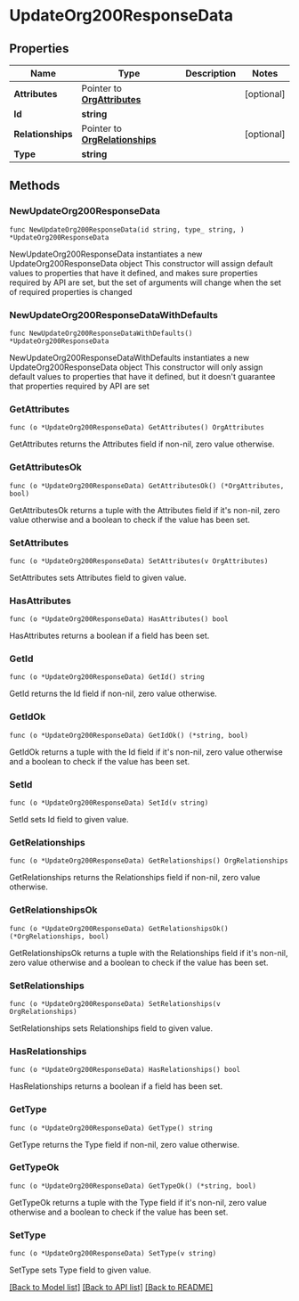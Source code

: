 # UpdateOrg200ResponseData

## Properties

Name | Type | Description | Notes
------------ | ------------- | ------------- | -------------
**Attributes** | Pointer to [**OrgAttributes**](OrgAttributes.md) |  | [optional] 
**Id** | **string** |  | 
**Relationships** | Pointer to [**OrgRelationships**](OrgRelationships.md) |  | [optional] 
**Type** | **string** |  | 

## Methods

### NewUpdateOrg200ResponseData

`func NewUpdateOrg200ResponseData(id string, type_ string, ) *UpdateOrg200ResponseData`

NewUpdateOrg200ResponseData instantiates a new UpdateOrg200ResponseData object
This constructor will assign default values to properties that have it defined,
and makes sure properties required by API are set, but the set of arguments
will change when the set of required properties is changed

### NewUpdateOrg200ResponseDataWithDefaults

`func NewUpdateOrg200ResponseDataWithDefaults() *UpdateOrg200ResponseData`

NewUpdateOrg200ResponseDataWithDefaults instantiates a new UpdateOrg200ResponseData object
This constructor will only assign default values to properties that have it defined,
but it doesn't guarantee that properties required by API are set

### GetAttributes

`func (o *UpdateOrg200ResponseData) GetAttributes() OrgAttributes`

GetAttributes returns the Attributes field if non-nil, zero value otherwise.

### GetAttributesOk

`func (o *UpdateOrg200ResponseData) GetAttributesOk() (*OrgAttributes, bool)`

GetAttributesOk returns a tuple with the Attributes field if it's non-nil, zero value otherwise
and a boolean to check if the value has been set.

### SetAttributes

`func (o *UpdateOrg200ResponseData) SetAttributes(v OrgAttributes)`

SetAttributes sets Attributes field to given value.

### HasAttributes

`func (o *UpdateOrg200ResponseData) HasAttributes() bool`

HasAttributes returns a boolean if a field has been set.

### GetId

`func (o *UpdateOrg200ResponseData) GetId() string`

GetId returns the Id field if non-nil, zero value otherwise.

### GetIdOk

`func (o *UpdateOrg200ResponseData) GetIdOk() (*string, bool)`

GetIdOk returns a tuple with the Id field if it's non-nil, zero value otherwise
and a boolean to check if the value has been set.

### SetId

`func (o *UpdateOrg200ResponseData) SetId(v string)`

SetId sets Id field to given value.


### GetRelationships

`func (o *UpdateOrg200ResponseData) GetRelationships() OrgRelationships`

GetRelationships returns the Relationships field if non-nil, zero value otherwise.

### GetRelationshipsOk

`func (o *UpdateOrg200ResponseData) GetRelationshipsOk() (*OrgRelationships, bool)`

GetRelationshipsOk returns a tuple with the Relationships field if it's non-nil, zero value otherwise
and a boolean to check if the value has been set.

### SetRelationships

`func (o *UpdateOrg200ResponseData) SetRelationships(v OrgRelationships)`

SetRelationships sets Relationships field to given value.

### HasRelationships

`func (o *UpdateOrg200ResponseData) HasRelationships() bool`

HasRelationships returns a boolean if a field has been set.

### GetType

`func (o *UpdateOrg200ResponseData) GetType() string`

GetType returns the Type field if non-nil, zero value otherwise.

### GetTypeOk

`func (o *UpdateOrg200ResponseData) GetTypeOk() (*string, bool)`

GetTypeOk returns a tuple with the Type field if it's non-nil, zero value otherwise
and a boolean to check if the value has been set.

### SetType

`func (o *UpdateOrg200ResponseData) SetType(v string)`

SetType sets Type field to given value.



[[Back to Model list]](../README.md#documentation-for-models) [[Back to API list]](../README.md#documentation-for-api-endpoints) [[Back to README]](../README.md)


